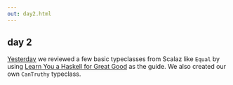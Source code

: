 ```yaml
---
out: day2.html
---
```


  [day1]: http://eed3si9n.com/learning-scalaz-day1
  [tt]: http://learnyouahaskell.com/types-and-typeclasses

day 2
-----

[Yesterday][day1] we reviewed a few basic typeclasses from Scalaz like `Equal` by using [Learn You a Haskell for Great Good][tt] as the guide. We also created our own `CanTruthy` typeclass.
